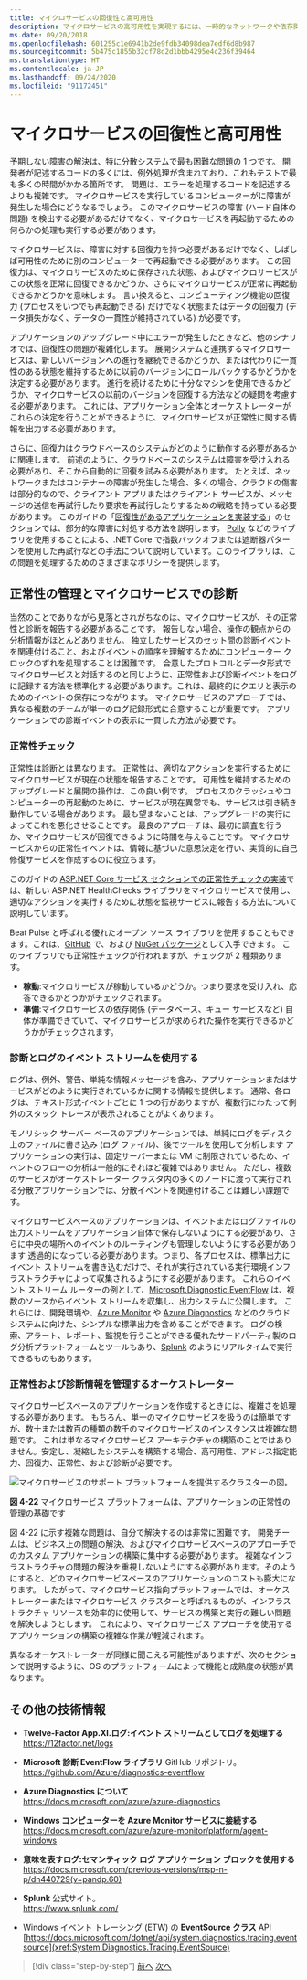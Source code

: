 ```yaml
---
title: マイクロサービスの回復性と高可用性
description: マイクロサービスの高可用性を実現するには、一時的なネットワークや依存関係のエラーに耐えるような設計が必要であり、回復性も求められます。
ms.date: 09/20/2018
ms.openlocfilehash: 601255c1e6941b2de9fdb34098dea7edf6d8b987
ms.sourcegitcommit: 5b475c1855b32cf78d2d1bbb4295e4c236f39464
ms.translationtype: HT
ms.contentlocale: ja-JP
ms.lasthandoff: 09/24/2020
ms.locfileid: "91172451"
---
```

# <a name="resiliency-and-high-availability-in-microservices"></a>マイクロサービスの回復性と高可用性

予期しない障害の解決は、特に分散システムで最も困難な問題の 1 つです。 開発者が記述するコードの多くには、例外処理が含まれており、これもテストで最も多くの時間がかかる箇所です。 問題は、エラーを処理するコードを記述するよりも複雑です。 マイクロサービスを実行しているコンピューターがに障害が発生した場合にどうなるでしょう。 このマイクロサービスの障害 (ハード自体の問題) を検出する必要があるだけでなく、マイクロサービスを再起動するための何らかの処理も実行する必要があります。

マイクロサービスは、障害に対する回復力を持つ必要があるだけでなく、しばしば可用性のために別のコンピューターで再起動できる必要があります。 この回復力は、マイクロサービスのために保存された状態、およびマイクロサービスがこの状態を正常に回復できるかどうか、さらにマイクロサービスが正常に再起動できるかどうかを意味します。 言い換えると、コンピューティング機能の回復力 (プロセスをいつでも再起動できる) だけでなく状態またはデータの回復力 (データ損失がなく、データの一貫性が維持されている) が必要です。

アプリケーションのアップグレード中にエラーが発生したときなど、他のシナリオでは、回復性の問題が複雑化します。 展開システムと連携するマイクロサービスは、新しいバージョンへの進行を継続できるかどうか、または代わりに一貫性のある状態を維持するために以前のバージョンにロールバックするかどうかを決定する必要があります。 進行を続けるために十分なマシンを使用できるかどうか、マイクロサービスの以前のバージョンを回復する方法などの疑問を考慮する必要があります。 これには、アプリケーション全体とオーケストレーターがこれらの決定を行うことができるように、マイクロサービスが正常性に関する情報を出力する必要があります。

さらに、回復力はクラウドベースのシステムがどのように動作する必要があるかに関連します。 前述のように、クラウドベースのシステムは障害を受け入れる必要があり、そこから自動的に回復を試みる必要があります。 たとえば、ネットワークまたはコンテナーの障害が発生した場合、多くの場合、クラウドの傷害は部分的なので、クライアント アプリまたはクライアント サービスが、メッセージの送信を再試行したり要求を再試行したりするための戦略を持っている必要があります。 このガイドの「[回復性があるアプリケーションを実装する](../implement-resilient-applications/index.md)」のセクションでは、部分的な障害に対処する方法を説明します。 [Polly](https://github.com/App-vNext/Polly) などのライブラリを使用することによる、.NET Core で指数バックオフまたは遮断器パターンを使用した再試行などの手法について説明しています。このライブラリは、この問題を処理するためのさまざまなポリシーを提供します。

## <a name="health-management-and-diagnostics-in-microservices"></a>正常性の管理とマイクロサービスでの診断

当然のことでありながら見落とされがちなのは、マイクロサービスが、その正常性と診断を報告する必要があることです。 報告しない場合、操作の観点からの分析情報がほとんどありません。 独立したサービスのセット間の診断イベントを関連付けること、およびイベントの順序を理解するためにコンピューター クロックのずれを処理することは困難です。 合意したプロトコルとデータ形式でマイクロサービスと対話するのと同じように、正常性および診断イベントをログに記録する方法を標準化する必要があります。これは、最終的にクエリと表示のためのイベントの保存につながります。 マイクロサービスのアプローチでは、異なる複数のチームが単一のログ記録形式に合意することが重要です。 アプリケーションでの診断イベントの表示に一貫した方法が必要です。

### <a name="health-checks"></a>正常性チェック

正常性は診断とは異なります。 正常性は、適切なアクションを実行するためにマイクロサービスが現在の状態を報告することです。 可用性を維持するためのアップグレードと展開の操作は、この良い例です。 プロセスのクラッシュやコンピューターの再起動のために、サービスが現在異常でも、サービスは引き続き動作している場合があります。 最も望まないことは、アップグレードの実行によってこれを悪化させることです。 最良のアプローチは、最初に調査を行うか、マイクロサービスが回復できるように時間を与えることです。 マイクロサービスからの正常性イベントは、情報に基づいた意思決定を行い、実質的に自己修復サービスを作成するのに役立ちます。

このガイドの [ASP.NET Core サービス セクションでの正常性チェックの実装](../implement-resilient-applications/monitor-app-health.md#implement-health-checks-in-aspnet-core-services)では、新しい ASP.NET HealthChecks ライブラリをマイクロサービスで使用し、適切なアクションを実行するために状態を監視サービスに報告する方法について説明しています。

Beat Pulse と呼ばれる優れたオープン ソース ライブラリを使用することもできます。これは、[GitHub](https://github.com/Xabaril/BeatPulse) で、および [NuGet パッケージ](https://www.nuget.org/packages/BeatPulse/)として入手できます。 このライブラリでも正常性チェックが行われますが、チェックが 2 種類あります。

- **稼動**:マイクロサービスが稼動しているかどうか。つまり要求を受け入れ、応答できるかどうかがチェックされます。
- **準備**:マイクロサービスの依存関係 (データベース、キュー サービスなど) 自体が準備できていて、マイクロサービスが求められた操作を実行できるかどうかがチェックされます。

### <a name="using-diagnostics-and-logs-event-streams"></a>診断とログのイベント ストリームを使用する

ログは、例外、警告、単純な情報メッセージを含み、アプリケーションまたはサービスがどのように実行されているかに関する情報を提供します。 通常、各ログは、テキスト形式イベントごとに 1 つの行がありますが、複数行にわたって例外のスタック トレースが表示されることがよくあります。

モノリシック サーバー ベースのアプリケーションでは、単純にログをディスク上のファイルに書き込み (ログ ファイル)、後でツールを使用して分析します アプリケーションの実行は、固定サーバーまたは VM に制限されているため、イベントのフローの分析は一般的にそれほど複雑ではありません。 ただし、複数のサービスがオーケストレーター クラスタ内の多くのノードに渡って実行される分散アプリケーションでは、分散イベントを関連付けることは難しい課題です。

マイクロサービスベースのアプリケーションは、イベントまたはログファイルの出力ストリームをアプリケーション自体で保存しないようにする必要があり、さらに中央の場所へのイベントのルーティングも管理しないようにする必要があります 透過的になっている必要があります。つまり、各プロセスは、標準出力にイベント ストリームを書き込むだけで、それが実行されている実行環境インフラストラクチャによって収集されるようにする必要があります。 これらのイベント ストリーム ルーターの例として、[Microsoft.Diagnostic.EventFlow](https://github.com/Azure/diagnostics-eventflow) は、複数のソースからイベント ストリームを収集し、出力システムに公開します。 これらには、開発環境や、[Azure Monitor](https://azure.microsoft.com/services/monitor//) や [Azure Diagnostics](/azure/azure-monitor/platform/diagnostics-extension-overview) などのクラウド システムに向けた、シンプルな標準出力を含めることができます。 ログの検索、アラート、レポート、監視を行うことができる優れたサードパーティ製のログ分析プラットフォームとツールもあり、[Splunk](https://www.splunk.com/goto/Splunk_Log_Management?ac=ga_usa_log_analysis_phrase_Mar17&_kk=logs%20analysis&gclid=CNzkzIrex9MCFYGHfgodW5YOtA) のようにリアルタイムで実行できるものもあります。

### <a name="orchestrators-managing-health-and-diagnostics-information"></a>正常性および診断情報を管理するオーケストレーター

マイクロサービスベースのアプリケーションを作成するときには、複雑さを処理する必要があります。 もちろん、単一のマイクロサービスを扱うのは簡単ですが、数十または数百の種類の数千のマイクロサービスのインスタンスは複雑な問題です。 これは単なるマイクロサービス アーキテクチャの構築のことではありません。安定し、凝縮したシステムを構築する場合、高可用性、アドレス指定能力、回復力、正常性、および診断が必要です。

![マイクロサービスのサポート プラットフォームを提供するクラスターの図。](./media/resilient-high-availability-microservices/microservice-platform.png)

**図 4-22** マイクロサービス プラットフォームは、アプリケーションの正常性の管理の基礎です

図 4-22 に示す複雑な問題は、自分で解決するのは非常に困難です。 開発チームは、ビジネス上の問題の解決、およびマイクロサービスベースのアプローチでのカスタム アプリケーションの構築に集中する必要があります。 複雑なインフラストラクチャの問題の解決を重視しないようにする必要があります。そのようにすると、どのマイクロサービスベースのアプリケーションのコストも膨大になります。 したがって、マイクロサービス指向プラットフォームでは、オーケストレーターまたはマイクロサービス クラスターと呼ばれるものが、インフラストラクチャ リソースを効率的に使用して、サービスの構築と実行の難しい問題を解決しようとします。 これにより、マイクロサービス アプローチを使用するアプリケーションの構築の複雑な作業が軽減されます。

異なるオーケストレーターが同様に聞こえる可能性がありますが、次のセクションで説明するように、OS のプラットフォームによって機能と成熟度の状態が異なります。

## <a name="additional-resources"></a>その他の技術情報

- **Twelve-Factor App.XI.ログ:イベント ストリームとしてログを処理する** \
  <https://12factor.net/logs>

- **Microsoft 診断 EventFlow ライブラリ** GitHub リポジトリ。 \
  <https://github.com/Azure/diagnostics-eventflow>

- **Azure Diagnostics について** \
  <https://docs.microsoft.com/azure/azure-diagnostics>

- **Windows コンピューターを Azure Monitor サービスに接続する** \
  <https://docs.microsoft.com/azure/azure-monitor/platform/agent-windows>

- **意味を表すログ:セマンティック ログ アプリケーション ブロックを使用する** \
  <https://docs.microsoft.com/previous-versions/msp-n-p/dn440729(v=pandp.60)>

- **Splunk** 公式サイト。 \
  <https://www.splunk.com/>

- Windows イベント トレーシング (ETW) の **EventSource クラス** API \
  [https://docs.microsoft.com/dotnet/api/system.diagnostics.tracing.eventsource](xref:System.Diagnostics.Tracing.EventSource)

>[!div class="step-by-step"]
>[前へ](microservice-based-composite-ui-shape-layout.md)
>[次へ](scalable-available-multi-container-microservice-applications.md)
